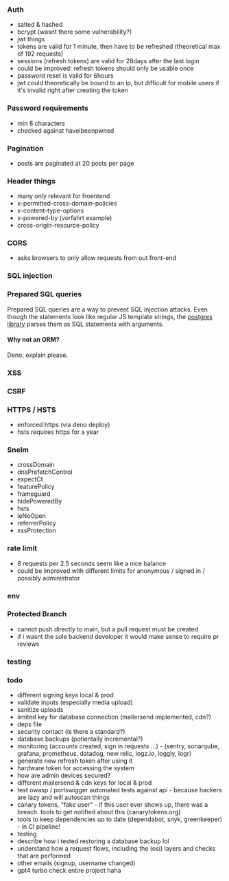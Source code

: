 ### Auth
- salted & hashed
- bcrypt (wasnt there some vulnerability?)
- jwt things
- tokens are valid for 1 minute, then have to be refreshed (theoretical max of 192 requests)
- sessions (refresh tokens) are valid for 28days after the last login
- could be improved: refresh tokens should only be usable once
- password reset is valid for 6hours
- jwt could theoretically be bound to an ip, but difficult for mobile users if it's invalid right after creating the token

### Password requirements
- min 8 characters
- checked against haveibeenpwned

### Pagination
- posts are paginated at 20 posts per page

### Header things
- many only relevant for froentend
- x-permitted-cross-domain-policies
- x-content-type-options
- x-powered-by (vorfahrt example)
- cross-origin-resource-policy

### CORS
- asks browsers to only allow requests from out front-end

### SQL injection

### Prepared SQL queries
Prepared SQL queries are a way to prevent SQL injection attacks.
Even though the statements look like regular JS template strings, the [postgres library](https://deno-postgres.com/#/?id=template-strings) parses them as SQL statements with arguments.

#### Why not an ORM?
Deno, explain please.

### XSS

### CSRF

### HTTPS / HSTS
- enforced https (via deno deploy)
- hsts requires https for a year

### Snelm
- crossDomain
- dnsPrefetchControl
- expectCt
- featurePolicy
- frameguard
- hidePoweredBy
- hsts
- ieNoOpen
- referrerPolicy
- xssProtection

### rate limit
- 8 requests per 2.5 seconds seem like a nice balance
- could be improved with different limits for anonymous / signed in / possibly administrator

### env

### Protected Branch
- cannot push directly to main, but a pull request must be created
- if i wasnt the sole backend developer it would make sense to require pr reviews

### testing

### todo
- different signing keys local & prod
- validate inputs (especially media upload)
- sanitize uploads
- limited key for database connection (mailersend implemented, cdn?)
- deps file
- security contact (is there a standard?)
- database backups (potientally incremental?)
- monitoring (accounts created, sign in requests ...) - (sentry, sonarqube, grafana, prometheus, datadog, new relic, logz.io, loggly, logr)
- generate new refresh token after using it
- hardware token for accessing the system
- how are admin devices secured?
- different mailersend & cdn keys for local & prod
- test owasp / portswigger automated tests against api - because hackers are lazy and will autoscan things
- canary tokens, "fake user" - if this user ever shows up, there was a breach. tools to get notified about this (canarytokens.org)
- tools to keep dependencies up to date (dependabot, snyk, greenkeeper) - in CI pipeline!
- testing
- describe how i tested restoring a database backup lol
- understand how a request flows, including the (osi) layers and checks that are performed
- other emails (signup, username changed)
- gpt4 turbo check entire project haha